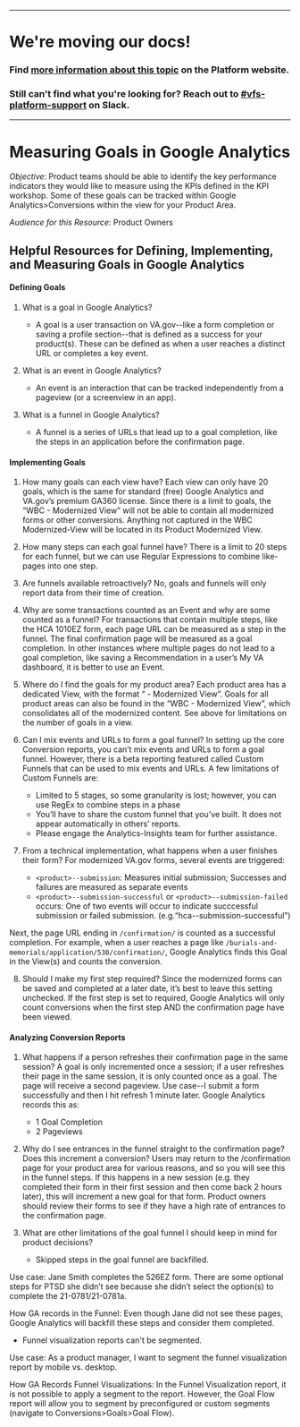 ----

# We're moving our docs! 
### Find [more information about this topic](https://depo-platform-documentation.scrollhelp.site/analytics-monitoring/) on the Platform website.

### Still can't find what you're looking for? Reach out to [#vfs-platform-support](https://dsva.slack.com/archives/CBU0KDSB1) on Slack.

----
# Measuring Goals in Google Analytics

*Objective*: Product teams should be able to identify the key performance indicators they would like to measure using the KPIs defined in the KPI workshop. Some of these goals can be tracked within Google Analytics>Conversions within the view for your Product Area. 

*Audience for this Resource*: Product Owners

## Helpful Resources for Defining, Implementing, and Measuring Goals in Google Analytics

#### Defining Goals
1. What is a goal in Google Analytics?

      - A goal is a user transaction on VA.gov--like a form completion or saving a profile section--that is defined as a success for your product(s). These can be defined as when a user reaches a distinct URL or completes a key event. 

2. What is an event in Google Analytics?

      - An event is an interaction that can be tracked independently from a pageview (or a screenview in an app). 

3. What is a funnel in Google Analytics?

      - A funnel is a series of URLs that lead up to a goal completion, like the steps in an application before the confirmation page.

#### Implementing Goals

1. How many goals can each view have?
Each view can only have 20 goals, which is the same for standard (free) Google Analytics and VA.gov’s premium GA360 license. Since there is a limit to goals, the “WBC - Modernized View” will not be able to contain all modernized forms or other conversions. Anything not captured in the WBC Modernized-View will be located in its Product Modernized View.

2. How many steps can each goal funnel have?
There is a limit to 20 steps for each funnel, but we can use Regular Expressions to combine like-pages into one step. 

3. Are funnels available retroactively?
No, goals and funnels will only report data from their time of creation. 

4. Why are some transactions counted as an Event and why are some counted as a funnel?
For transactions that contain multiple steps, like the HCA 1010EZ form, each page URL can be measured as a step in the funnel. The final confirmation page will be measured as a goal completion. In other instances where multiple pages do not lead to a goal completion, like saving a Recommendation in a user’s My VA dashboard, it is better to use an Event. 

5. Where do I find the goals for my product area?
Each product area has a dedicated View, with the format “<Product Area Name> - Modernized View”. Goals for all product areas can also be found in the “WBC - Modernized View”, which consolidates all of the modernized content. See above for limitations on the number of goals in a view.

6. Can I mix events and URLs to form a goal funnel?
In setting up the core Conversion reports, you can’t mix events and URLs to form a goal funnel. However, there is a beta reporting featured called Custom Funnels that can be used to mix events and URLs. A few limitations of Custom Funnels are:

      - Limited to 5 stages, so some granularity is lost; however, you can use RegEx to combine steps in a phase
      - You’ll have to share the custom funnel that you’ve built. It does not appear automatically in others’ reports. 
      - Please engage the Analytics-Insights team for further assistance.

7. From a technical implementation, what happens when a user finishes their form? For modernized VA.gov forms, several events are triggered:

      - `<product>--submission`: Measures initial submission; Successes and failures are measured as separate events 
      - `<product>--submission-successful` or `<product>--submission-failed` occurs: One of two events will occur to indicate succcessful submission or failed submission. (e.g.“hca--submission-successful”)

Next, the page URL ending in `/confirmation/` is counted as a successful completion. For example, when a user reaches a page like `/burials-and-memorials/application/530/confirmation/`, Google Analytics finds this Goal in the View(s) and counts the conversion.

8. Should I make my first step required? 
Since the modernized forms can be saved and completed at a later date, it’s best to leave this setting unchecked. If the first step is set to required, Google Analytics will only count conversions when the first step AND the confirmation page have been viewed. 

#### Analyzing Conversion Reports
1. What happens if a person refreshes their confirmation page in the same session?
A goal is only incremented once a session; if a user refreshes their page in the same session, it is only counted once as a goal. The page will receive a second pageview. Use case--I submit a form successfully and then I hit refresh 1 minute later. Google Analytics records this as:

      - 1 Goal Completion
      - 2 Pageviews

2. Why do I see entrances in the funnel straight to the confirmation page? Does this increment a conversion?
Users may return to the /confirmation page for your product area for various reasons, and so you will see this in the funnel steps. If this happens in a new session (e.g. they completed their form in their first session and then come back 2 hours later), this will increment a new goal for that form. Product owners should review their forms to see if they have a high rate of entrances to the confirmation page.

3. What are other limitations of the goal funnel I should keep in mind for product decisions?

      - Skipped steps in the goal funnel are backfilled. 

Use case: Jane Smith completes the 526EZ form. There are some optional steps for PTSD she didn’t see because she didn’t select the option(s) to complete the 21-0781/21-0781a.

How GA records in the Funnel: Even though Jane did not see these pages, Google Analytics will backfill these steps and consider them completed.

 - Funnel visualization reports can't be segmented.
      
Use case: As a product manager, I want to segment the funnel visualization report by mobile vs. desktop.

How GA Records Funnel Visualizations: In the Funnel Visualization report, it is not possible to apply a segment to the report. However, the Goal Flow report will allow you to segment by preconfigured or custom segments (navigate to Conversions>Goals>Goal Flow). 
